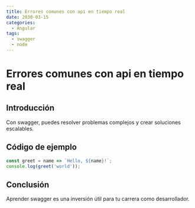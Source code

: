 ```yaml
---
title: Errores comunes con api en tiempo real
date: 2030-03-15
categories:
  - Angular
tags:
  - swagger
  - node
---
```


# Errores comunes con api en tiempo real

## Introducción

Con swagger, puedes resolver problemas complejos y crear soluciones escalables.

## Código de ejemplo

```javascript
const greet = name => `Hello, ${name}!`;
console.log(greet('world'));
```

## Conclusión

Aprender swagger es una inversión útil para tu carrera como desarrollador.